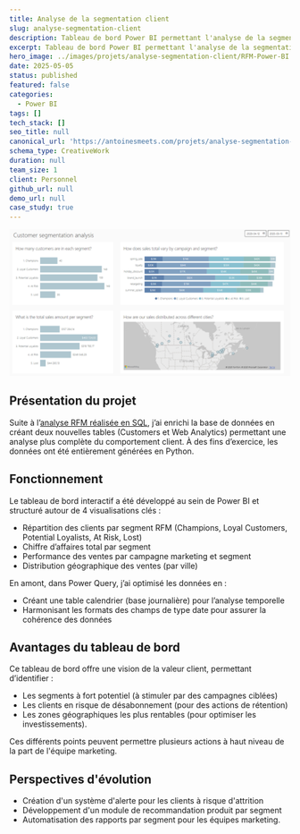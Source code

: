 ```yaml
---
title: Analyse de la segmentation client
slug: analyse-segmentation-client
description: Tableau de bord Power BI permettant l'analyse de la segmentation client.
excerpt: Tableau de bord Power BI permettant l'analyse de la segmentation client.
hero_image: ../images/projets/analyse-segmentation-client/RFM-Power-BI.png
date: 2025-05-05
status: published
featured: false
categories:
  - Power BI
tags: []
tech_stack: []
seo_title: null
canonical_url: 'https://antoinesmeets.com/projets/analyse-segmentation-client'
schema_type: CreativeWork
duration: null
team_size: 1
client: Personnel
github_url: null
demo_url: null
case_study: true
---
```

![Aperçu du tableau de bord](../../images/projets/analyse-segmentation-client/RFM-Power-BI.png)

## Présentation du projet

Suite à l’[analyse RFM réalisée en SQL](../projets/rfm-analysis), j’ai enrichi la base de données en créant deux nouvelles tables (Customers et Web Analytics) permettant une analyse plus complète du comportement client. À des fins d’exercice, les données ont été entièrement générées en Python.

## Fonctionnement

Le tableau de bord interactif a été développé au sein de Power BI et structuré autour de 4 visualisations clés :

- Répartition des clients par segment RFM (Champions, Loyal Customers, Potential Loyalists, At Risk, Lost)
- Chiffre d’affaires total par segment
- Performance des ventes par campagne marketing et segment
- Distribution géographique des ventes (par ville)

En amont, dans Power Query, j’ai optimisé les données en :

- Créant une table calendrier (base journalière) pour l’analyse temporelle
- Harmonisant les formats des champs de type date pour assurer la cohérence des données

## Avantages du tableau de bord

Ce tableau de bord offre une vision de la valeur client, permettant d’identifier :

- Les segments à fort potentiel (à stimuler par des campagnes ciblées)
- Les clients en risque de désabonnement (pour des actions de rétention)
- Les zones géographiques les plus rentables (pour optimiser les investissements).

Ces différents points peuvent permettre plusieurs actions à haut niveau de la part de l'équipe marketing. 

## Perspectives d'évolution

- Création d'un système d'alerte pour les clients à risque d'attrition
- Développement d'un module de recommandation produit par segment
- Automatisation des rapports par segment pour les équipes marketing.
